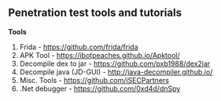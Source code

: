 ## Penetration test tools and tutorials

**Tools**
1. Frida - <https://github.com/frida/frida>
1. APK Tool - <https://ibotpeaches.github.io/Apktool/>
1. Decompile dex to jar - <https://github.com/pxb1988/dex2jar>
1. Decompile java (JD-GUI) - <http://java-decompiler.github.io/>
1. Misc. Tools - <https://github.com/iSECPartners>
1. .Net debugger - <https://github.com/0xd4d/dnSpy>
